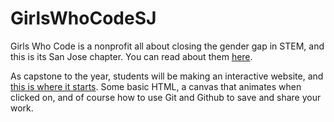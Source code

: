 # GirlsWhoCodeSJ

Girls Who Code is a nonprofit all about closing the gender gap in STEM, 
and this is its San Jose chapter. You can read about them [here][1].

As capstone to the year, students will be making an interactive 
website, and [this is where it starts][2]. Some basic HTML, a canvas
that animates when clicked on, and of course how to use Git and Github
to save and share your work.

[1]: http://gwcsj.weebly.com/
[2]: http://akalenda.github.io/GirlsWhoCodeSJ/webpageProject/
